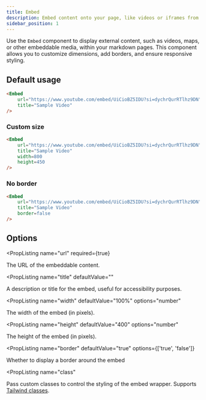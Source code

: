 ```yaml
---
title: Embed
description: Embed content onto your page, like videos or iframes from other applications
sidebar_position: 1
---
```


Use the `Embed` component to display external content, such as videos, maps, or other embeddable media, within your markdown pages. This component allows you to customize dimensions, add borders, and ensure responsive styling. 

## Default usage

<DocTab>
<div slot='preview'>
    <Embed 
        url="https://www.youtube.com/embed/UiCioBZ5IDU?si=dychrQurRTlhz9DN"
        title="Sample Video"
    />
</div>

```markdown
<Embed 
    url="https://www.youtube.com/embed/UiCioBZ5IDU?si=dychrQurRTlhz9DN"
    title="Sample Video"
/>
```
</DocTab>

### Custom size

<DocTab>
<div slot='preview'>
    <Embed 
        url="https://www.youtube.com/embed/UiCioBZ5IDU?si=dychrQurRTlhz9DN"
        title="Sample Video"
        height="200"
        width=400
        align=center
    />
</div>

```markdown
<Embed 
    url="https://www.youtube.com/embed/UiCioBZ5IDU?si=dychrQurRTlhz9DN"
    title="Sample Video"
    width=800
    height=450
/>
```
</DocTab>

### No border

<DocTab>
<div slot='preview'>
    <Embed 
        url="https://www.youtube.com/embed/UiCioBZ5IDU?si=dychrQurRTlhz9DN"
        title="Sample Video"
        border=false
    />
</div>

```markdown
<Embed 
    url="https://www.youtube.com/embed/UiCioBZ5IDU?si=dychrQurRTlhz9DN"
    title="Sample Video"
    border=false
/>
```
</DocTab>

## Options

<PropListing 
    name="url"
    required={true}
>
The URL of the embeddable content.
</PropListing>

<PropListing 
    name="title"
    defaultValue=""
>
A description or title for the embed, useful for accessibility purposes.
</PropListing>

<PropListing 
    name="width"
    defaultValue="100%"
    options="number"
>
The width of the embed (in pixels).
</PropListing>

<PropListing 
    name="height"
    defaultValue="400"
    options="number"
>
The height of the embed (in pixels).
</PropListing>

<PropListing 
    name="border"
    defaultValue="true"
    options={['true', 'false']}
>
Whether to display a border around the embed
</PropListing>

<PropListing 
    name="class"
>

Pass custom classes to control the styling of the embed wrapper. Supports [Tailwind classes](https://tailwindcss.com).
</PropListing>
